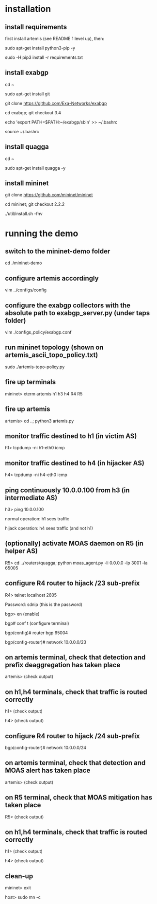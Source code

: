 # installation

## install requirements
first install artemis (see README 1 level up), then:

sudo apt-get install python3-pip -y

sudo -H pip3 install -r requirements.txt

## install exabgp
cd ~

sudo apt-get install git

git clone https://github.com/Exa-Networks/exabgp

cd exabgp; git checkout 3.4

echo 'export PATH=$PATH:~/exabgp/sbin' >> ~/.bashrc

source ~/.bashrc

## install quagga
cd ~

sudo apt-get install quagga -y

## install mininet
git clone https://github.com/mininet/mininet

cd mininet; git checkout 2.2.2

./util/install.sh -fnv

# running the demo

## switch to the mininet-demo folder
cd ./mininet-demo

## configure artemis accordingly
vim ../configs/config

## configure the exabgp collectors with the absolute path to exabgp_server.py (under taps folder)
vim ./configs_policy/exabgp.conf

## run mininet topology (shown on artemis_ascii_topo_policy.txt)
sudo ./artemis-topo-policy.py

## fire up terminals
mininet> xterm artemis h1 h3 h4 R4 R5

## fire up artemis
artemis> cd ..; python3 artemis.py

## monitor traffic destined to h1 (in victim AS)
h1> tcpdump -ni h1-eth0 icmp

## monitor traffic destined to h4 (in hijacker AS)
h4> tcpdump -ni h4-eth0 icmp

## ping continuously 10.0.0.100 from h3 (in intermediate AS)
h3> ping 10.0.0.100

normal operation: h1 sees traffic

hijack operation: h4 sees traffic (and not h1)

## (optionally) activate MOAS daemon on R5 (in helper AS)
R5> cd ../routers/quagga; python moas_agent.py -li 0.0.0.0 -lp 3001 -la 65005

## configure R4 router to hijack /23 sub-prefix
R4> telnet localhost 2605

Password: sdnip (this is the password)

bgp> en (enable)

bgp# conf t (configure terminal)

bgp(config)# router bgp 65004

bgp(config-router)# network 10.0.0.0/23

## on artemis terminal, check that detection and prefix deaggregation has taken place
artemis> (check output)

## on h1,h4 terminals, check that traffic is routed correctly
h1> (check output)

h4> (check output)

## configure R4 router to hijack /24 sub-prefix

bgp(config-router)# network 10.0.0.0/24

## on artemis terminal, check that detection and MOAS alert has taken place
artemis> (check output)

## on R5 terminal, check that MOAS mitigation has taken place
R5> (check output)

## on h1,h4 terminals, check that traffic is routed correctly
h1> (check output)

h4> (check output)

## clean-up
mininet> exit

host> sudo mn -c




